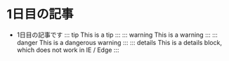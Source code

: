 # 1日目の記事

- 1日目の記事です
::: tip
 This is a tip 
::: 
::: warning
 This is a warning 
::: 
::: danger
 This is a dangerous warning 
::: 
::: details
 This is a details block, which does not work in IE / Edge 
:::
